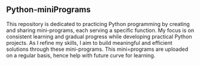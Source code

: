 ## Python-miniPrograms
This repository is dedicated to practicing Python programming by creating and sharing mini-programs, each serving a specific function. My focus is on consistent learning and gradual progress while developing practical Python projects. As I refine my skills, I aim to build meaningful and efficient solutions through these mini-programs.
This mini=programs are uploaded on a regular basis, hence help with future curve for learning.
